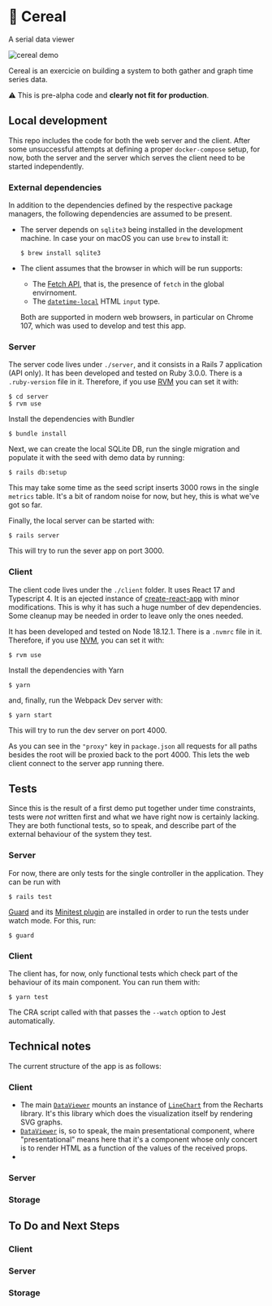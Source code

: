 # 🥣 Cereal

A serial data viewer

![cereal demo](cereal_demo.gif)

Cereal is an exercicie on building a system to both gather and graph time series data.

⚠️ This is pre-alpha code and **clearly not fit for production**.

## Local development

This repo includes the code for both the web server and the client. After some unsuccessful attempts at defining a proper `docker-compose` setup, for now, both the server and the server which serves the client need to be started independently.

### External dependencies

In addition to the dependencies defined by the respective package managers, the following dependencies are assumed to be present.

- The server depends on `sqlite3` being installed in the development machine. In case your on macOS you can use `brew` to install it:

    ```
    $ brew install sqlite3
    ```
- The client assumes that the browser in which will be run supports:
   - The [Fetch API](https://developer.mozilla.org/en-US/docs/Web/API/Fetch_API), that is, the presence of `fetch` in the global envirnoment.
   - The [`datetime-local`](https://developer.mozilla.org/en-US/docs/Web/HTML/Element/input/datetime-local) HTML `input` type.

  Both are supported in modern web browsers, in particular on Chrome 107, which was used to develop and test this app.

### Server

The server code lives under `./server`, and it consists in a Rails 7 application (API only). It has been developed and tested on Ruby 3.0.0. There is a `.ruby-version` file in it. Therefore, if you use [RVM](https://rvm.io/) you can set it with:

```
$ cd server
$ rvm use
```

Install the dependencies with Bundler

```
$ bundle install
```
Next, we can create the local SQLite DB, run the single migration and populate it with the seed with demo data by running:

```
$ rails db:setup
```

This may take some time as the seed script inserts 3000 rows in the single `metrics` table. It's a bit of random noise for now, but hey, this is what we've got so far.

Finally, the local server can be started with:

```
$ rails server
```

This will try to run the sever app on port 3000.

### Client

The client code lives under the `./client` folder. It uses React 17 and Typescript 4. It is an ejected instance of [create-react-app](https://create-react-app.dev/) with minor modifications. This is why it has such a huge number of dev dependencies. Some cleanup may be needed in order to leave only the ones needed.

It has been developed and tested on Node 18.12.1. There is a `.nvmrc` file in it. Therefore, if you use [NVM](https://github.com/nvm-sh/nvm), you can set it with:


```
$ rvm use
```

Install the dependencies with Yarn

```
$ yarn
```

and, finally, run the Webpack Dev server with:

```
$ yarn start
```

This will try to run the dev server on port 4000.

As you can see in the `"proxy"` key in `package.json` all requests for all paths besides the root will be proxied back to the port 4000. This lets the web client connect to the server app running there.

## Tests

Since this is the result of a first demo put together under time constraints, tests were _not_ written first and what we have right now is certainly lacking. They are both functional tests, so to speak, and describe part of the external behaviour of the system they test.

### Server

For now, there are only tests for the single controller in the application. They can be run with

```
$ rails test
```

[Guard](https://github.com/guard/guard) and its [Minitest plugin](https://github.com/guard/guard-minitest) are installed in order to run the tests under watch mode. For this, run:

```
$ guard
```
### Client

The client has, for now, only functional tests which check part of the behaviour of its main component. You can run them with:

```
$ yarn test
```

The CRA script called with that passes the `--watch` option to Jest automatically.

## Technical notes

The current structure of the app is as follows:

### Client

- The main [`DataViewer`](./client/src/components/data-viewer.tsx) mounts an instance of [`LineChart`](https://recharts.org/en-US/api/LineChart) from the Recharts library. It's this library which does the visualization itself by rendering SVG graphs.
- [`DataViewer`](./client/src/components/data-viewer.tsx) is, so to speak, the main presentational component, where "presentational" means here that it's a component whose only concert is to render HTML as a function of the values of the received props.
- 

### Server

### Storage

## To Do and Next Steps

### Client

### Server

### Storage
